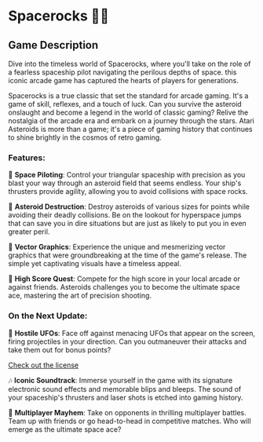 # Spacerocks 🌌💥

## Game Description

Dive into the timeless world of Spacerocks, where you'll take on the role of a fearless spaceship pilot navigating the perilous depths of space. this iconic arcade game has captured the hearts of players for generations.

Spacerocks is a true classic that set the standard for arcade gaming. It's a game of skill, reflexes, and a touch of luck. Can you survive the asteroid onslaught and become a legend in the world of classic gaming? Relive the nostalgia of the arcade era and embark on a journey through the stars. Atari Asteroids is more than a game; it's a piece of gaming history that continues to shine brightly in the cosmos of retro gaming.

### Features:

🚀 **Space Piloting**: Control your triangular spaceship with precision as you blast your way through an asteroid field that seems endless. Your ship's thrusters provide agility, allowing you to avoid collisions with space rocks.

💎 **Asteroid Destruction**: Destroy asteroids of various sizes for points while avoiding their deadly collisions. Be on the lookout for hyperspace jumps that can save you in dire situations but are just as likely to put you in even greater peril.

🌠 **Vector Graphics**: Experience the unique and mesmerizing vector graphics that were groundbreaking at the time of the game's release. The simple yet captivating visuals have a timeless appeal.

🎯 **High Score Quest**: Compete for the high score in your local arcade or against friends. Asteroids challenges you to become the ultimate space ace, mastering the art of precision shooting.

### On the Next Update:

👾 **Hostile UFOs**: Face off against menacing UFOs that appear on the screen, firing projectiles in your direction. Can you outmaneuver their attacks and take them out for bonus points?

[Check out the license](https://github.com/SrIruma/Spacerocks/main/license.md)

🎶 **Iconic Soundtrack**: Immerse yourself in the game with its signature electronic sound effects and memorable blips and bleeps. The sound of your spaceship's thrusters and laser shots is etched into gaming history.

🚀 **Multiplayer Mayhem**: Take on opponents in thrilling multiplayer battles. Team up with friends or go head-to-head in competitive matches. Who will emerge as the ultimate space ace?

